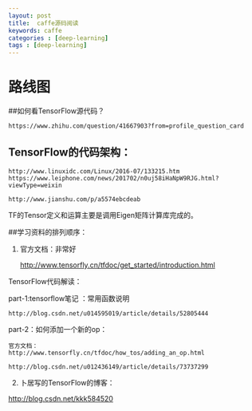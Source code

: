 ```yaml
---
layout: post
title:  caffe源码阅读
keywords: caffe
categories : [deep-learning]
tags : [deep-learning]
---
```


# 路线图

 ##如何看TensorFlow源代码？



	https://www.zhihu.com/question/41667903?from=profile_question_card


## TensorFlow的代码架构：


	http://www.linuxidc.com/Linux/2016-07/133215.htm
	https://www.leiphone.com/news/201702/n0uj58iHaNpW9RJG.html?viewType=weixin

	http://www.jianshu.com/p/a5574ebcdeab

TF的Tensor定义和运算主要是调用Eigen矩阵计算库完成的。


##学习资料的排列顺序：

1. 官方文档：非常好

	http://www.tensorfly.cn/tfdoc/get_started/introduction.html


TensorFlow代码解读：

part-1:tensorflow笔记 ：常用函数说明

	http://blog.csdn.net/u014595019/article/details/52805444


part-2：如何添加一个新的op：

	官方文档：
	http://www.tensorfly.cn/tfdoc/how_tos/adding_an_op.html

	http://blog.csdn.net/u012436149/article/details/73737299


2.  卜居写的TensorFlow的博客：

http://blog.csdn.net/kkk584520



